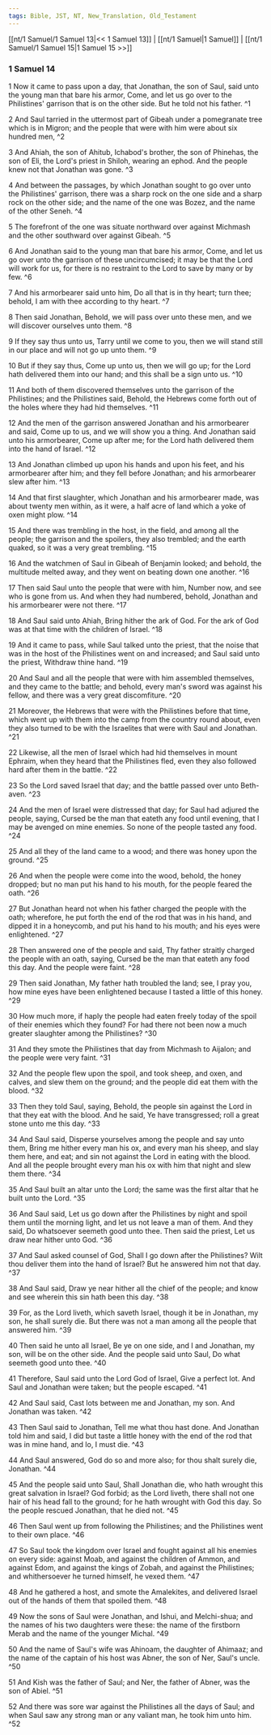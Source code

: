 ```yaml
---
tags: Bible, JST, NT, New_Translation, Old_Testament
---
```


[[nt/1 Samuel/1 Samuel 13|<< 1 Samuel 13]] | [[nt/1 Samuel|1 Samuel]] | [[nt/1 Samuel/1 Samuel 15|1 Samuel 15 >>]]

### 1 Samuel 14

1 Now it came to pass upon a day, that Jonathan, the son of Saul, said unto the young man that bare his armor, Come, and let us go over to the Philistines\' garrison that is on the other side. But he told not his father.  ^1

2 And Saul tarried in the uttermost part of Gibeah under a pomegranate tree which is in Migron; and the people that were with him were about six hundred men,  ^2

3 And Ahiah, the son of Ahitub, Ichabod\'s brother, the son of Phinehas, the son of Eli, the Lord\'s priest in Shiloh, wearing an ephod. And the people knew not that Jonathan was gone.  ^3

4 And between the passages, by which Jonathan sought to go over unto the Philistines\' garrison, there was a sharp rock on the one side and a sharp rock on the other side; and the name of the one was Bozez, and the name of the other Seneh.  ^4

5 The forefront of the one was situate northward over against Michmash and the other southward over against Gibeah.  ^5

6 And Jonathan said to the young man that bare his armor, Come, and let us go over unto the garrison of these uncircumcised; it may be that the Lord will work for us, for there is no restraint to the Lord to save by many or by few.  ^6

7 And his armorbearer said unto him, Do all that is in thy heart; turn thee; behold, I am with thee according to thy heart.  ^7

8 Then said Jonathan, Behold, we will pass over unto these men, and we will discover ourselves unto them.  ^8

9 If they say thus unto us, Tarry until we come to you, then we will stand still in our place and will not go up unto them.  ^9

10 But if they say thus, Come up unto us, then we will go up; for the Lord hath delivered them into our hand; and this shall be a sign unto us.  ^10

11 And both of them discovered themselves unto the garrison of the Philistines; and the Philistines said, Behold, the Hebrews come forth out of the holes where they had hid themselves.  ^11

12 And the men of the garrison answered Jonathan and his armorbearer and said, Come up to us, and we will show you a thing. And Jonathan said unto his armorbearer, Come up after me; for the Lord hath delivered them into the hand of Israel.  ^12

13 And Jonathan climbed up upon his hands and upon his feet, and his armorbearer after him; and they fell before Jonathan; and his armorbearer slew after him.  ^13

14 And that first slaughter, which Jonathan and his armorbearer made, was about twenty men within, as it were, a half acre of land which a yoke of oxen might plow.  ^14

15 And there was trembling in the host, in the field, and among all the people; the garrison and the spoilers, they also trembled; and the earth quaked, so it was a very great trembling.  ^15

16 And the watchmen of Saul in Gibeah of Benjamin looked; and behold, the multitude melted away, and they went on beating down one another.  ^16

17 Then said Saul unto the people that were with him, Number now, and see who is gone from us. And when they had numbered, behold, Jonathan and his armorbearer were not there.  ^17

18 And Saul said unto Ahiah, Bring hither the ark of God. For the ark of God was at that time with the children of Israel.  ^18

19 And it came to pass, while Saul talked unto the priest, that the noise that was in the host of the Philistines went on and increased; and Saul said unto the priest, Withdraw thine hand.  ^19

20 And Saul and all the people that were with him assembled themselves, and they came to the battle; and behold, every man\'s sword was against his fellow, and there was a very great discomfiture.  ^20

21 Moreover, the Hebrews that were with the Philistines before that time, which went up with them into the camp from the country round about, even they also turned to be with the Israelites that were with Saul and Jonathan.  ^21

22 Likewise, all the men of Israel which had hid themselves in mount Ephraim, when they heard that the Philistines fled, even they also followed hard after them in the battle.  ^22

23 So the Lord saved Israel that day; and the battle passed over unto Beth-aven.  ^23

24 And the men of Israel were distressed that day; for Saul had adjured the people, saying, Cursed be the man that eateth any food until evening, that I may be avenged on mine enemies. So none of the people tasted any food.  ^24

25 And all they of the land came to a wood; and there was honey upon the ground.  ^25

26 And when the people were come into the wood, behold, the honey dropped; but no man put his hand to his mouth, for the people feared the oath.  ^26

27 But Jonathan heard not when his father charged the people with the oath; wherefore, he put forth the end of the rod that was in his hand, and dipped it in a honeycomb, and put his hand to his mouth; and his eyes were enlightened.  ^27

28 Then answered one of the people and said, Thy father straitly charged the people with an oath, saying, Cursed be the man that eateth any food this day. And the people were faint.  ^28

29 Then said Jonathan, My father hath troubled the land; see, I pray you, how mine eyes have been enlightened because I tasted a little of this honey.  ^29

30 How much more, if haply the people had eaten freely today of the spoil of their enemies which they found? For had there not been now a much greater slaughter among the Philistines?  ^30

31 And they smote the Philistines that day from Michmash to Aijalon; and the people were very faint.  ^31

32 And the people flew upon the spoil, and took sheep, and oxen, and calves, and slew them on the ground; and the people did eat them with the blood.  ^32

33 Then they told Saul, saying, Behold, the people sin against the Lord in that they eat with the blood. And he said, Ye have transgressed; roll a great stone unto me this day.  ^33

34 And Saul said, Disperse yourselves among the people and say unto them, Bring me hither every man his ox, and every man his sheep, and slay them here, and eat; and sin not against the Lord in eating with the blood. And all the people brought every man his ox with him that night and slew them there.  ^34

35 And Saul built an altar unto the Lord; the same was the first altar that he built unto the Lord.  ^35

36 And Saul said, Let us go down after the Philistines by night and spoil them until the morning light, and let us not leave a man of them. And they said, Do whatsoever seemeth good unto thee. Then said the priest, Let us draw near hither unto God.  ^36

37 And Saul asked counsel of God, Shall I go down after the Philistines? Wilt thou deliver them into the hand of Israel? But he answered him not that day.  ^37

38 And Saul said, Draw ye near hither all the chief of the people; and know and see wherein this sin hath been this day.  ^38

39 For, as the Lord liveth, which saveth Israel, though it be in Jonathan, my son, he shall surely die. But there was not a man among all the people that answered him.  ^39

40 Then said he unto all Israel, Be ye on one side, and I and Jonathan, my son, will be on the other side. And the people said unto Saul, Do what seemeth good unto thee.  ^40

41 Therefore, Saul said unto the Lord God of Israel, Give a perfect lot. And Saul and Jonathan were taken; but the people escaped.  ^41

42 And Saul said, Cast lots between me and Jonathan, my son. And Jonathan was taken.  ^42

43 Then Saul said to Jonathan, Tell me what thou hast done. And Jonathan told him and said, I did but taste a little honey with the end of the rod that was in mine hand, and lo, I must die.  ^43

44 And Saul answered, God do so and more also; for thou shalt surely die, Jonathan.  ^44

45 And the people said unto Saul, Shall Jonathan die, who hath wrought this great salvation in Israel? God forbid; as the Lord liveth, there shall not one hair of his head fall to the ground; for he hath wrought with God this day. So the people rescued Jonathan, that he died not.  ^45

46 Then Saul went up from following the Philistines; and the Philistines went to their own place.  ^46

47 So Saul took the kingdom over Israel and fought against all his enemies on every side: against Moab, and against the children of Ammon, and against Edom, and against the kings of Zobah, and against the Philistines; and whithersoever he turned himself, he vexed them.  ^47

48 And he gathered a host, and smote the Amalekites, and delivered Israel out of the hands of them that spoiled them.  ^48

49 Now the sons of Saul were Jonathan, and Ishui, and Melchi-shua; and the names of his two daughters were these: the name of the firstborn Merab and the name of the younger Michal.  ^49

50 And the name of Saul\'s wife was Ahinoam, the daughter of Ahimaaz; and the name of the captain of his host was Abner, the son of Ner, Saul\'s uncle.  ^50

51 And Kish was the father of Saul; and Ner, the father of Abner, was the son of Abiel.  ^51

52 And there was sore war against the Philistines all the days of Saul; and when Saul saw any strong man or any valiant man, he took him unto him.  ^52

 
